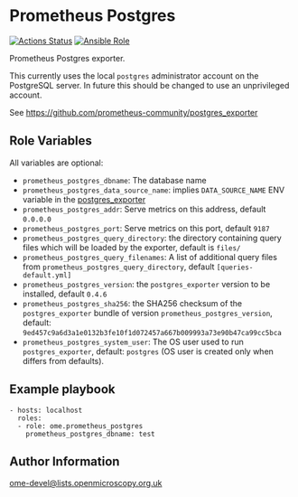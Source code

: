 # Prometheus Postgres

[![Actions Status](https://github.com/ome/ansible-role-prometheus-postgres/workflows/Molecule/badge.svg)](https://github.com/ome/ansible-role-prometheus-postgres/actions)
[![Ansible Role](https://img.shields.io/badge/ansible--galaxy-prometheus_postgres-blue.svg)](https://galaxy.ansible.com/ui/standalone/roles/ome/prometheus_postgres/)

Prometheus Postgres exporter.

This currently uses the local `postgres` administrator account on the PostgreSQL server.
In future this should be changed to use an unprivileged account.

See https://github.com/prometheus-community/postgres_exporter

## Role Variables

All variables are optional:

- `prometheus_postgres_dbname`: The database name
- `prometheus_postgres_data_source_name`: implies `DATA_SOURCE_NAME` ENV variable in the [postgres_exporter](https://github.com/wrouesnel/postgres_exporter)
- `prometheus_postgres_addr`: Serve metrics on this address, default `0.0.0.0`
- `prometheus_postgres_port`: Serve metrics on this port, default `9187`
- `prometheus_postgres_query_directory`: the directory containing query files which will be loaded by the exporter, default is `files/`
- `prometheus_postgres_query_filenames`: A list of additional query files from `prometheus_postgres_query_directory`, default `[queries-default.yml]`
- `prometheus_postgres_version`: the `postgres_exporter` version to be installed, default `0.4.6`
- `prometheus_postgres_sha256`: the SHA256 checksum of the `postgres_exporter` bundle of version `prometheus_postgres_version`, default: `9ed457c9a6d3a1e0132b3fe10f1d072457a667b009993a73e90b47ca99cc5bca`
- `prometheus_postgres_system_user`: The OS user used to run `postgres_exporter`, default: `postgres` (OS user is created only when differs from defaults).

## Example playbook

    - hosts: localhost
      roles:
      - role: ome.prometheus_postgres
        prometheus_postgres_dbname: test

## Author Information

ome-devel@lists.openmicroscopy.org.uk
